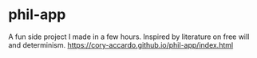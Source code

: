 # phil-app
A fun side project I made in a few hours. Inspired by literature on free will and determinism.
https://cory-accardo.github.io/phil-app/index.html
